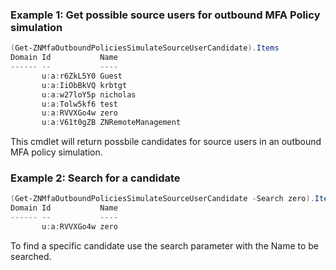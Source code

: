### Example 1: Get possible source users for outbound MFA Policy simulation
```powershell
(Get-ZNMfaOutboundPoliciesSimulateSourceUserCandidate).Items
Domain Id           Name
------ --           ----
       u:a:r6ZkL5Y0 Guest
       u:a:IiObBkVQ krbtgt
       u:a:w27loY5p nicholas
       u:a:Tolw5kf6 test
       u:a:RVVXGo4w zero
       u:a:V61t0gZB ZNRemoteManagement
```

This cmdlet will return possbile candidates for source users in an outbound MFA policy simulation.

### Example 2: Search for a candidate
```powershell
(Get-ZNMfaOutboundPoliciesSimulateSourceUserCandidate -Search zero).Items
Domain Id           Name
------ --           ----
       u:a:RVVXGo4w zero
```

To find a specific candidate use the search parameter with the Name to be searched.
